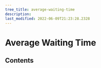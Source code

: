 ```yaml
---
tree_title: average-waiting-time
description: 
last_modified: 2022-06-09T21:23:28.2328
---
```


# Average Waiting Time

## Contents
